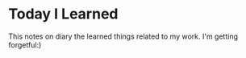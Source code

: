 # Today I Learned
This notes on diary the learned things related to my work.
I'm getting forgetful:)
